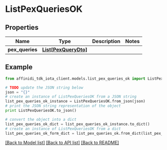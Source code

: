 # ListPexQueriesOK

## Properties

| Name            | Type                                    | Description | Notes |
| --------------- | --------------------------------------- | ----------- | ----- |
| **pex_queries** | [**List[PexQueryDto]**](PexQueryDto.md) |             |

## Example

```python
from affinidi_tdk_iota_client.models.list_pex_queries_ok import ListPexQueriesOK

# TODO update the JSON string below
json = "{}"
# create an instance of ListPexQueriesOK from a JSON string
list_pex_queries_ok_instance = ListPexQueriesOK.from_json(json)
# print the JSON string representation of the object
print ListPexQueriesOK.to_json()

# convert the object into a dict
list_pex_queries_ok_dict = list_pex_queries_ok_instance.to_dict()
# create an instance of ListPexQueriesOK from a dict
list_pex_queries_ok_form_dict = list_pex_queries_ok.from_dict(list_pex_queries_ok_dict)
```

[[Back to Model list]](../README.md#documentation-for-models) [[Back to API list]](../README.md#documentation-for-api-endpoints) [[Back to README]](../README.md)
